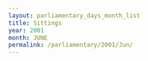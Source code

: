```yaml
---
layout: parliamentary_days_month_list
title: Sittings
year: 2001
month: JUNE
permalink: /parliamentary/2001/Jun/
---
```


